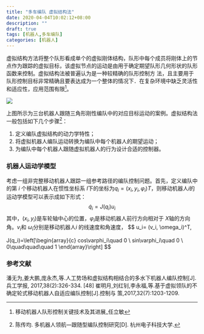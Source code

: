 ```yaml
---
title: "多车编队 虚拟结构法"
date: 2020-04-04T10:02:12+08:00
description: ""
draft: true
tags: [机器人,多车编队]
categories: [机器人]
---
```

虚拟结构方法将整个队形看成单个的虚拟刚体结构，队形中每个成员将刚体上的节点作为跟踪的虚拟目标，该虚拟节点的运动是由用于确定期望队形几何形状的队形函数来控制。虚拟结构法被普遍认为是一种较精确的队形控制方
法，且主要用于队形控制目标非常精确且要表达成为一个整体的情况下．在复杂环境中缺乏灵活性和适应性，应用范围有限[^1]。

![](https://gitee.com/chengshuyi/scripts/raw/master/img/20200405102041.png)

上图所示为三台机器人跟随三角形刚性编队中的对应目标运动的案例。虚拟结构法一般包括如下几个步骤[^2]：

1. 定义编队虚拟结构的动力学特性；
2. 将虚拟机器人编队运动转换为编队中每个机器人的期望运动；
3. 为编队中每个机器人跟随虚拟机器人的行为设计合适的控制器。 

### 机器人运动学模型

考虑一组非完整移动机器人跟踪一组参考路径的编队控制问题。首先，定义编队中的第 $i$ 个移动机器人在惯性坐标系 ${I}$下的坐标为$q_i= (x_i, y_i, \varphi_i)T$，则移动机器人$i$的运动学模型可以表示成如下形式：
$$
\dot{q}_i = J(q_i)u_i
$$
其中，$(x_i, y_i)$是车轮轴中心的位置，$\varphi_i$是移动机器人前行方向相对于 $X$轴的方向角。$v_i$和 $\omega_i$分别是移动机器人$i$ 的线速度和角速度，
$$
u_i= (v_i, \omega_i)^T,

J(q_i)=\left[\begin{array}{c}
cos\varphi_i\quad 0 \\
sin\varphi_i\quad 0 \\
0\quad\quad\quad 1
\end{array}\right]
$$


### 参考文献

[^1]: 移动机器人队形控制关键技术及其进展_任立敏

[^2]: 陈传均. 多机器人领航—跟随型编队控制研究[D]. 杭州电子科技大学.







潘无为,姜大鹏,庞永杰,等.人工势场和虚拟结构相结合的多水下机器人编队控制[J].兵工学报,
2017,38(2):326-334.
[48] 崔明月,刘红钊,李永福,等.基于虚拟领队的不确定轮式移动机器人自适应编队控制[J].控制与
策,2017,32(7):1203-1209.